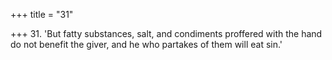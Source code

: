 +++
title = "31"

+++
31. 'But fatty substances, salt, and condiments proffered with the hand do not benefit the giver, and he who partakes of them will eat sin.'
